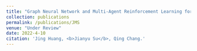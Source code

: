 ```yaml
---
title: "Graph Neural Network and Multi-Agent Reinforcement Learning for Machine-Process-System Integrated Control to optimize production line"
collection: publications
permalink: /publications/JMS
venue: "Under Review"
date: 2022-4-10
citation: 'Jing Huang, <b>Jianyu Su</b>, Qing Chang.'
---
```

